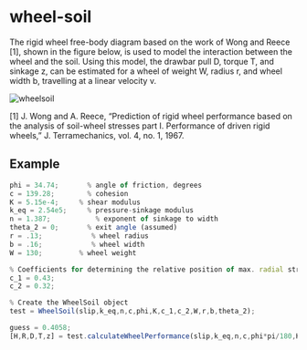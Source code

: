 wheel-soil
==========
The rigid wheel free-body diagram based on the work of Wong and Reece [1], shown in the figure below, is used to model the interaction between the wheel and the soil. Using this model, the drawbar pull D, torque T, and sinkage z, can be estimated for a wheel of weight W, radius r, and wheel width b, travelling at a linear velocity v.

![wheelsoil](https://f.cloud.github.com/assets/5438923/1746579/5dd61358-6444-11e3-9ba1-7be07cad128d.png)

[1] J. Wong and A. Reece, “Prediction of rigid wheel performance based on the analysis of soil-wheel stresses part I. Performance of driven rigid wheels,” J. Terramechanics, vol. 4, no. 1, 1967.

## Example

```javascript
phi = 34.74;       % angle of friction, degrees       
c = 139.28;        % cohesion         
K = 5.15e-4;     % shear modulus
k_eq = 2.54e5;     % pressure-sinkage modulus
n = 1.387;           % exponent of sinkage to width
theta_2 = 0;       % exit angle (assumed)
r = .13;            % wheel radius
b = .16;            % wheel width
W = 130;         % wheel weight

% Coefficients for determining the relative position of max. radial stress
c_1 = 0.43;
c_2 = 0.32;

% Create the WheelSoil object
test = WheelSoil(slip,k_eq,n,c,phi,K,c_1,c_2,W,r,b,theta_2);

guess = 0.4058;
[H,R,D,T,z] = test.calculateWheelPerformance(slip,k_eq,n,c,phi*pi/180,K,c_1,c_2,W,r,b,theta_2*pi/180,guess);
```
